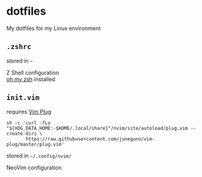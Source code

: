 # dotfiles

My dotfiles for my Linux environment

## `.zshrc`

stored in `~`

Z Shell configuration  
[oh my zsh](https://ohmyz.sh/) installed

## `init.vim`

requires [Vim Plug](https://github.com/junegunn/vim-plug)
```shell
sh -c 'curl -fLo "${XDG_DATA_HOME:-$HOME/.local/share}"/nvim/site/autoload/plug.vim --create-dirs \
       https://raw.githubusercontent.com/junegunn/vim-plug/master/plug.vim'
```

stored in `~/.config/nvim/`

NeoVim configuration

